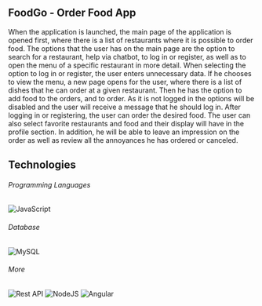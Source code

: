 ## FoodGo - Order Food App

When the application is launched, the main page of the application is opened first, where there is a list of restaurants where it is possible to order food. The options that the user has on the main page are the option to search for a restaurant, help via chatbot, to log in or register, as well as to open the menu of a specific restaurant in more detail. When selecting the option to log in or register, the user enters unnecessary data. If he chooses to view the menu, a new page opens for the user, where there is a list of dishes that he can order at a given restaurant.
Then he has the option to add food to the orders, and to order. As it is not logged in the options will be disabled and the user will receive a message that he should log in. After logging in or registering, the user can order the desired food. The user can also select favorite restaurants and food and their display will have in the profile section. In addition, he will be able to leave an impression on the order as well as review all the annoyances he has ordered or canceled.

## Technologies

###### Programming Languages
![JavaScript](https://img.shields.io/badge/JavaScript-6-green)

###### Database
![MySQL](https://img.shields.io/badge/MySQL-20-blue)

###### More
![Rest API](https://img.shields.io/badge/RestAPI-blue)
![NodeJS](https://img.shields.io/badge/NodeJS-green)
![Angular](https://img.shields.io/badge/Angular-red)
